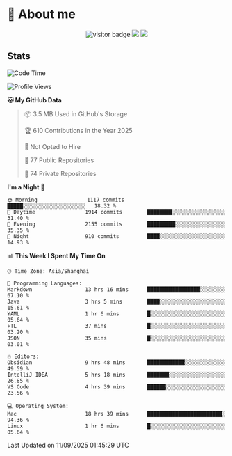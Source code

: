 <!-- ![](https://youpai.roccoshi.top/img/20200804214216.png) -->

# 🧐 About me
 
<p align="center">
<img src="https://visitor-badge.laobi.icu/badge?page_id=Lincest.Lincest&title=hits" alt="visitor badge"/>
<a href="mailto:imroccoshi@gmail.com"><img src="https://img.shields.io/badge/gmail-imroccoshi%40gmail.com-red"></a>
<a href="https://blog.roccoshi.top"><img src="https://img.shields.io/badge/blog-roccoshi-green"></a>
</p>

## Stats

<!--START_SECTION:waka-->
![Code Time](http://img.shields.io/badge/Code%20Time-2%2C740%20hrs%2013%20mins-blue)

![Profile Views](http://img.shields.io/badge/Profile%20Views-0-blue)

**🐱 My GitHub Data** 

> 📦 3.5 MB Used in GitHub's Storage 
 > 
> 🏆 610 Contributions in the Year 2025
 > 
> 🚫 Not Opted to Hire
 > 
> 📜 77 Public Repositories 
 > 
> 🔑 74 Private Repositories 
 > 
**I'm a Night 🦉** 

```text
🌞 Morning                1117 commits        █████░░░░░░░░░░░░░░░░░░░░   18.32 % 
🌆 Daytime                1914 commits        ████████░░░░░░░░░░░░░░░░░   31.40 % 
🌃 Evening                2155 commits        █████████░░░░░░░░░░░░░░░░   35.35 % 
🌙 Night                  910 commits         ████░░░░░░░░░░░░░░░░░░░░░   14.93 % 
```


📊 **This Week I Spent My Time On** 

```text
🕑︎ Time Zone: Asia/Shanghai

💬 Programming Languages: 
Markdown                 13 hrs 16 mins      █████████████████░░░░░░░░   67.10 % 
Java                     3 hrs 5 mins        ████░░░░░░░░░░░░░░░░░░░░░   15.61 % 
YAML                     1 hr 6 mins         █░░░░░░░░░░░░░░░░░░░░░░░░   05.64 % 
FTL                      37 mins             █░░░░░░░░░░░░░░░░░░░░░░░░   03.20 % 
JSON                     35 mins             █░░░░░░░░░░░░░░░░░░░░░░░░   03.01 % 

🔥 Editors: 
Obsidian                 9 hrs 48 mins       ████████████░░░░░░░░░░░░░   49.59 % 
IntelliJ IDEA            5 hrs 18 mins       ███████░░░░░░░░░░░░░░░░░░   26.85 % 
VS Code                  4 hrs 39 mins       ██████░░░░░░░░░░░░░░░░░░░   23.56 % 

💻 Operating System: 
Mac                      18 hrs 39 mins      ████████████████████████░   94.36 % 
Linux                    1 hr 6 mins         █░░░░░░░░░░░░░░░░░░░░░░░░   05.64 % 
```


 Last Updated on 11/09/2025 01:45:29 UTC
<!--END_SECTION:waka-->


